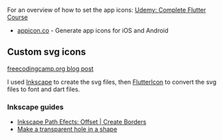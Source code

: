 
For an overview of how to set the app icons: [Udemy: Complete Flutter Course](https://www.udemy.com/course/flutter-bootcamp-with-dart/learn/lecture/14482060#overview)

- [appicon.co](https://appicon.co/) - Generate app icons for iOS and Android


## Custom svg icons
[freecodingcamp.org blog post](https://www.freecodecamp.org/news/how-to-add-custom-icons-to-your-flutter-application/)

I used [Inkscape](https://inkscape.org/) to create the svg files, then [FlutterIcon](https://www.fluttericon.com/) to convert the svg files to font and dart files.

### Inkscape guides
- [Inkscape Path Efects: Offset | Create Borders](https://www.youtube.com/watch?v=9weeHXBbCz4&t=229s)
- [Make a transparent hole in a shape](https://inkscape.org/forums/questions/make-a-transparent-hole-in-a-shape/)

